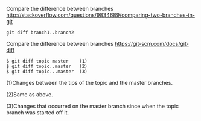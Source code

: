 Compare the difference between branches
http://stackoverflow.com/questions/9834689/comparing-two-branches-in-git
```
git diff branch1..branch2
```


Compare the difference between branches
https://git-scm.com/docs/git-diff

```
$ git diff topic master    (1)
$ git diff topic..master   (2)
$ git diff topic...master  (3)
```

(1)Changes between the tips of the topic and the master branches.

(2)Same as above.

(3)Changes that occurred on the master branch since when the topic branch was started off it.
